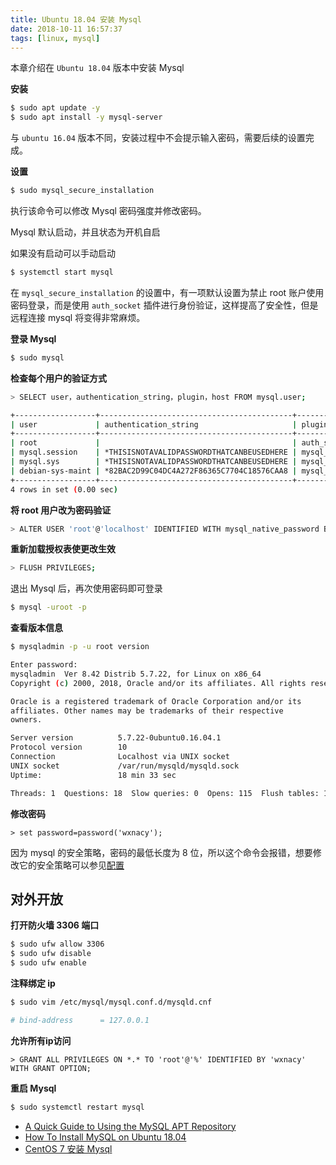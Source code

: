 ```yaml
---
title: Ubuntu 18.04 安装 Mysql
date: 2018-10-11 16:57:37
tags: [linux, mysql]
---
```


本章介绍在 `Ubuntu 18.04` 版本中安装 Mysql

<!-- more --><!-- toc -->

**安装**

```bash
$ sudo apt update -y
$ sudo apt install -y mysql-server
```

与 `ubuntu 16.04` 版本不同，安装过程中不会提示输入密码，需要后续的设置完成。

**设置**

```bash
$ sudo mysql_secure_installation
```

执行该命令可以修改 Mysql 密码强度并修改密码。

Mysql 默认启动，并且状态为开机自启

如果没有启动可以手动启动

```bash
$ systemctl start mysql
```

在 `mysql_secure_installation` 的设置中，有一项默认设置为禁止 root 账户使用密码登录，而是使用 `auth_socket` 插件进行身份验证，这样提高了安全性，但是远程连接 mysql 将变得非常麻烦。

**登录 Mysql**

```bash
$ sudo mysql
```

**检查每个用户的验证方式**

```bash
> SELECT user，authentication_string，plugin，host FROM mysql.user;

+------------------+-------------------------------------------+-----------------------+-----------+
| user             | authentication_string                     | plugin                | host      |
+------------------+-------------------------------------------+-----------------------+-----------+
| root             |                                           | auth_socket           | localhost |
| mysql.session    | *THISISNOTAVALIDPASSWORDTHATCANBEUSEDHERE | mysql_native_password | localhost |
| mysql.sys        | *THISISNOTAVALIDPASSWORDTHATCANBEUSEDHERE | mysql_native_password | localhost |
| debian-sys-maint | *82BAC2D99C04DC4A272F86365C7704C18576CAA8 | mysql_native_password | localhost |
+------------------+-------------------------------------------+-----------------------+-----------+
4 rows in set (0.00 sec)
```

**将 root 用户改为密码验证**

```bash
> ALTER USER 'root'@'localhost' IDENTIFIED WITH mysql_native_password BY 'password';
```

**重新加载授权表使更改生效**

```bash
> FLUSH PRIVILEGES;
```

退出 Mysql 后，再次使用密码即可登录

```bash
$ mysql -uroot -p
```

**查看版本信息**

```bash
$ mysqladmin -p -u root version

Enter password:
mysqladmin  Ver 8.42 Distrib 5.7.22, for Linux on x86_64
Copyright (c) 2000, 2018, Oracle and/or its affiliates. All rights reserved.

Oracle is a registered trademark of Oracle Corporation and/or its
affiliates. Other names may be trademarks of their respective
owners.

Server version          5.7.22-0ubuntu0.16.04.1
Protocol version        10
Connection              Localhost via UNIX socket
UNIX socket             /var/run/mysqld/mysqld.sock
Uptime:                 18 min 33 sec

Threads: 1  Questions: 18  Slow queries: 0  Opens: 115  Flush tables: 1  Open tables: 34  Queries per second avg: 0.016
```

**修改密码**

```mysql
> set password=password('wxnacy');
```

因为 mysql 的安全策略，密码的最低长度为 8 位，所以这个命令会报错，想要修改它的安全策略可以参见[配置](/2018/06/10/centos7-install-mysql/#pei-zhi)

## 对外开放

**打开防火墙 3306 端口**

```bash
$ sudo ufw allow 3306
$ sudo ufw disable
$ sudo ufw enable
```

**注释绑定 ip**

```bash
$ sudo vim /etc/mysql/mysql.conf.d/mysqld.cnf

# bind-address      = 127.0.0.1
```

**允许所有ip访问**

```mysql
> GRANT ALL PRIVILEGES ON *.* TO 'root'@'%' IDENTIFIED BY 'wxnacy' WITH GRANT OPTION;
```

**重启 Mysql**

```bash
$ sudo systemctl restart mysql
```

- [A Quick Guide to Using the MySQL APT Repository](https://dev.mysql.com/doc/mysql-apt-repo-quick-guide/en/)
- [How To Install MySQL on Ubuntu 18.04](https://www.digitalocean.com/community/tutorials/how-to-install-mysql-on-ubuntu-18-04)
- [CentOS 7 安装 Mysql](/2018/06/10/centos7-install-mysql/)
